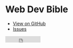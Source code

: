 <!doctype html>
<!--
  Instructions:
  - Save this file.
  - Replace "USER" with your GitHub username.
  - Replace "REPO" with your GitHub repo name.
  - Replace "Your Project" with your project name.
  - Upload this file (or commit to GitHub Pages).
  Customize as you see fit!
-->
<html>
<head>
  <meta charset='utf-8'>
  <meta http-equiv="X-UA-Compatible" content="IE=edge,chrome=1">
  <meta name="viewport" content="width=device-width">

  <title>Your Project</title>

  <!-- Flatdoc -->
  <script src="http://ajax.googleapis.com/ajax/libs/jquery/1.9.1/jquery.min.js"></script>
  <script src='https://cdn.rawgit.com/rstacruz/flatdoc/v0.9.0/legacy.js'></script>
  <script src='https://cdn.rawgit.com/rstacruz/flatdoc/v0.9.0/flatdoc.js'></script>

  <!-- Flatdoc theme -->
  <link  href='https://cdn.rawgit.com/rstacruz/flatdoc/v0.9.0/theme-white/style.css' rel='stylesheet'>
  <script src='https://cdn.rawgit.com/rstacruz/flatdoc/v0.9.0/theme-white/script.js'></script>

  <!-- Meta -->
  <meta content="Your Project" property="og:title">
  <meta content="Your Project description goes here." name="description">

  <!-- Initializer -->
  <script>
    Flatdoc.run({
      fetcher: Flatdoc.github('USER/REPO')
    });
  </script>
</head>
<body role='flatdoc'>

  <div class='header'>
    <div class='left'>
      <h1>Web Dev Bible</h1>
      <ul>
        <li><a href='https://github.com/web-dev-bible/web-dev-bible.github.io'>View on GitHub</a></li>
        <li><a href='https://github.com/web-dev-bible/web-dev-bible.github.io/issues'>Issues</a></li>
      </ul>
    </div>
    <div class='right'>
      <!-- GitHub buttons: see http://ghbtns.com -->
      <iframe src="http://ghbtns.com/github-btn.html?user=web-dev-bible&amp;repo=web-dev-bible.github.io&amp;type=watch&amp;count=true" allowtransparency="true" frameborder="0" scrolling="0" width="110" height="20"></iframe>
    </div>
  </div>

  <div class='content-root'>
    <div class='menubar'>
      <div class='menu section' role='flatdoc-menu'></div>
    </div>
    <div role='flatdoc-content' class='content'></div>
  </div>

</body>
</html>
